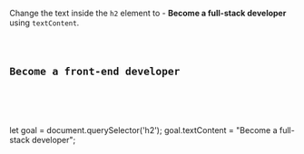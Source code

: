Change the text inside the `h2` element
to - **Become a full-stack developer**
using `textContent`.

<Editor lang="javascript" type="exercise">
<code>
<panel lang="html">
<h2>Become a front-end developer</h2>
</panel>
<panel lang="javascript">

</panel>
</code>

<solution>
let goal = document.querySelector('h2');
goal.textContent = "Become a full-stack developer";
</solution>
</Editor>